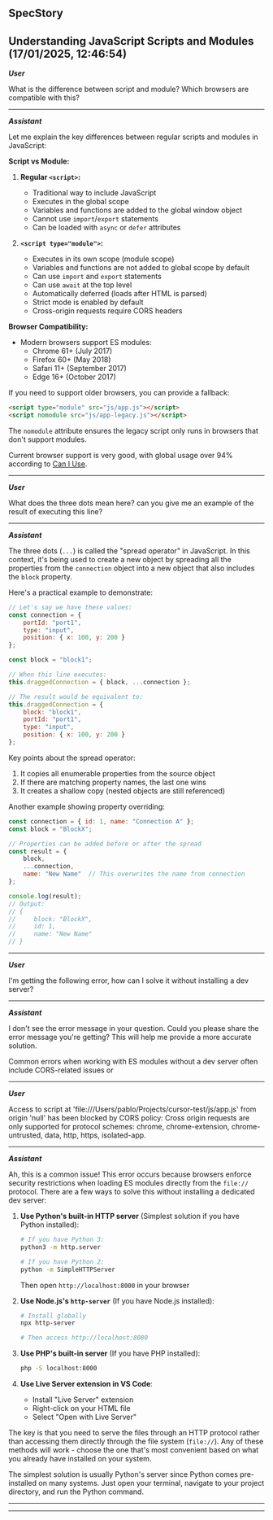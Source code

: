 ## SpecStory

## Understanding JavaScript Scripts and Modules (17/01/2025, 12:46:54)

_**User**_

What is the difference between script and module? Which browsers are compatible with this? 

---

_**Assistant**_

Let me explain the key differences between regular scripts and modules in JavaScript:

**Script vs Module:**

1. **Regular `<script>`:**
   - Traditional way to include JavaScript
   - Executes in the global scope
   - Variables and functions are added to the global window object
   - Cannot use `import`/`export` statements
   - Can be loaded with `async` or `defer` attributes

2. **`<script type="module">`:**
   - Executes in its own scope (module scope)
   - Variables and functions are not added to global scope by default
   - Can use `import` and `export` statements
   - Can use `await` at the top level
   - Automatically deferred (loads after HTML is parsed)
   - Strict mode is enabled by default
   - Cross-origin requests require CORS headers

**Browser Compatibility:**
- Modern browsers support ES modules:
  - Chrome 61+ (July 2017)
  - Firefox 60+ (May 2018)
  - Safari 11+ (September 2017)
  - Edge 16+ (October 2017)

If you need to support older browsers, you can provide a fallback:

```html
<script type="module" src="js/app.js"></script>
<script nomodule src="js/app-legacy.js"></script>
```

The `nomodule` attribute ensures the legacy script only runs in browsers that don't support modules.

Current browser support is very good, with global usage over 94% according to [Can I Use](https://caniuse.com/es6-module).

---

_**User**_

What does the three dots mean here? can you give me an example of the result of executing this line? 

---

_**Assistant**_

The three dots (`...`) is called the "spread operator" in JavaScript. In this context, it's being used to create a new object by spreading all the properties from the `connection` object into a new object that also includes the `block` property.

Here's a practical example to demonstrate:

```javascript
// Let's say we have these values:
const connection = {
    portId: "port1",
    type: "input",
    position: { x: 100, y: 200 }
};

const block = "block1";

// When this line executes:
this.draggedConnection = { block, ...connection };

// The result would be equivalent to:
this.draggedConnection = {
    block: "block1",
    portId: "port1",
    type: "input",
    position: { x: 100, y: 200 }
};
```

Key points about the spread operator:
1. It copies all enumerable properties from the source object
2. If there are matching property names, the last one wins
3. It creates a shallow copy (nested objects are still referenced)

Another example showing property overriding:
```javascript
const connection = { id: 1, name: "Connection A" };
const block = "BlockX";

// Properties can be added before or after the spread
const result = { 
    block,
    ...connection,
    name: "New Name"  // This overwrites the name from connection
};

console.log(result);
// Output:
// {
//     block: "BlockX",
//     id: 1,
//     name: "New Name"
// }
```

---

_**User**_

I'm getting the following error, how can I solve it without installing a dev server? 

---

_**Assistant**_

I don't see the error message in your question. Could you please share the error message you're getting? This will help me provide a more accurate solution.

Common errors when working with ES modules without a dev server often include CORS-related issues or

---

_**User**_

Access to script at 'file:///Users/pablo/Projects/cursor-test/js/app.js' from origin 'null' has been blocked by CORS policy: Cross origin requests are only supported for protocol schemes: chrome, chrome-extension, chrome-untrusted, data, http, https, isolated-app.

---

_**Assistant**_



Ah, this is a common issue! This error occurs because browsers enforce security restrictions when loading ES modules directly from the `file://` protocol. There are a few ways to solve this without installing a dedicated dev server:

1. **Use Python's built-in HTTP server** (Simplest solution if you have Python installed):
   ```bash
   # If you have Python 3:
   python3 -m http.server

   # If you have Python 2:
   python -m SimpleHTTPServer
   ```
   Then open `http://localhost:8000` in your browser

2. **Use Node.js's `http-server`** (If you have Node.js installed):
   ```bash
   # Install globally
   npx http-server

   # Then access http://localhost:8080
   ```

3. **Use PHP's built-in server** (If you have PHP installed):
   ```bash
   php -S localhost:8000
   ```

4. **Use Live Server extension in VS Code**:
   - Install "Live Server" extension
   - Right-click on your HTML file
   - Select "Open with Live Server"

The key is that you need to serve the files through an HTTP protocol rather than accessing them directly through the file system (`file://`). Any of these methods will work - choose the one that's most convenient based on what you already have installed on your system.

The simplest solution is usually Python's server since Python comes pre-installed on many systems. Just open your terminal, navigate to your project directory, and run the Python command.

---



---

